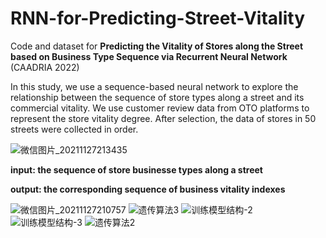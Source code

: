 # RNN-for-Predicting-Street-Vitality

Code and dataset for **Predicting the Vitality of Stores along the Street based on Business Type Sequence via Recurrent Neural Network** (CAADRIA 2022)


In this study, we use a sequence-based neural network to explore the relationship between the sequence of store types along a street and its commercial vitality. We use customer review data from OTO platforms to represent the store vitality degree. After selection, the data of stores in 50 streets were collected in order.  

![微信图片_20211127213435](https://user-images.githubusercontent.com/57033123/146216563-eadf7885-f2aa-4b64-b9ac-9fd7d3ddc016.jpg)


**input: the sequence of store businesse types along a street**

**output: the corresponding sequence of business vitality indexes**


![微信图片_20211127210757](https://user-images.githubusercontent.com/57033123/146216591-ff3b6c54-c68e-4e5d-8c71-19deff94f41f.jpg)
![遗传算法3](https://user-images.githubusercontent.com/57033123/146216596-a39c233b-3654-4514-8a7a-c2a75443e2d1.png)
![训练模型结构-2](https://user-images.githubusercontent.com/57033123/146216598-1a9c66e4-6dee-4f6c-b023-1af1465d6cce.jpg)
![训练模型结构-3](https://user-images.githubusercontent.com/57033123/146216604-65098baf-1091-4669-87c8-879939332b01.jpg)
![遗传算法2](https://user-images.githubusercontent.com/57033123/146216609-a236636e-81d7-48a2-be83-f364e4907dc6.png)
